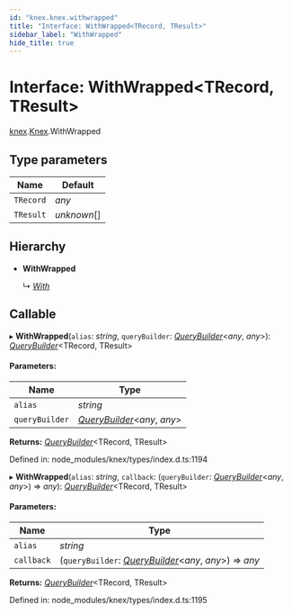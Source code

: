 ```yaml
---
id: "knex.knex.withwrapped"
title: "Interface: WithWrapped<TRecord, TResult>"
sidebar_label: "WithWrapped"
hide_title: true
---
```


# Interface: WithWrapped<TRecord, TResult\>

[knex](../modules/knex.md).[Knex](../modules/knex.knex-1.md).WithWrapped

## Type parameters

Name | Default |
------ | ------ |
`TRecord` | *any* |
`TResult` | *unknown*[] |

## Hierarchy

* **WithWrapped**

  ↳ [*With*](knex.knex.with.md)

## Callable

▸ **WithWrapped**(`alias`: *string*, `queryBuilder`: [*QueryBuilder*](../classes/knex.knex.querybuilder.md)<*any*, *any*\>): [*QueryBuilder*](../classes/knex.knex.querybuilder.md)<TRecord, TResult\>

#### Parameters:

Name | Type |
------ | ------ |
`alias` | *string* |
`queryBuilder` | [*QueryBuilder*](../classes/knex.knex.querybuilder.md)<*any*, *any*\> |

**Returns:** [*QueryBuilder*](../classes/knex.knex.querybuilder.md)<TRecord, TResult\>

Defined in: node_modules/knex/types/index.d.ts:1194

▸ **WithWrapped**(`alias`: *string*, `callback`: (`queryBuilder`: [*QueryBuilder*](../classes/knex.knex.querybuilder.md)<*any*, *any*\>) => *any*): [*QueryBuilder*](../classes/knex.knex.querybuilder.md)<TRecord, TResult\>

#### Parameters:

Name | Type |
------ | ------ |
`alias` | *string* |
`callback` | (`queryBuilder`: [*QueryBuilder*](../classes/knex.knex.querybuilder.md)<*any*, *any*\>) => *any* |

**Returns:** [*QueryBuilder*](../classes/knex.knex.querybuilder.md)<TRecord, TResult\>

Defined in: node_modules/knex/types/index.d.ts:1195
